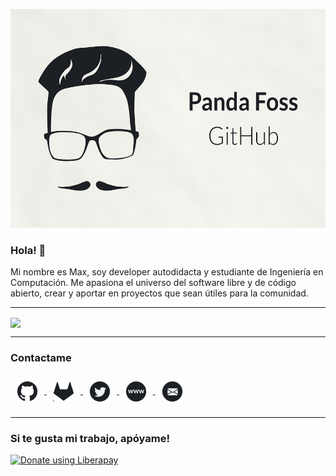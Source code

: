 <p align="center"><img src="assets/banner.png" height="350px"></img></p>

### Hola! 👋

Mi nombre es Max, soy developer autodidacta y estudiante de Ingeniería en Computación. Me apasiona el universo del software libre y de código abierto, crear y aportar en proyectos que sean útiles para la comunidad.

___

<a href="https://github.com/PandaFoss">
  <img align="center" src="https://github-readme-stats.vercel.app/api?username=PandaFoss&custom_title=Mis%20estad%C3%ADsticas%20de%20GitHub:&show_icons=true&locale=es&include_all_commits=true&hide_border=true&bg_color=f1f2f4&title_color=4070bf&icon_color=4070bf&text_color=1c1f24ff" />
</a>

___

### Contactame

<a href="https://github.com/PandaFoss">
  <img hspace="10" vspace="10" align="center" src="assets/github.png"></img>
</a>
<a href="https://gitlab.com/PandaFoss">
  <img hspace="10" vspace="10" align="center" src="assets/gitlab.png" /></img>
</a>
<a href="https://twitter.com/PandaFoss">
  <img hspace="10" vspace="10" align="center" src="assets/twitter.png" /></img>
</a>
<a href="https://pandafoss.github.io">
  <img hspace="10" vspace="10" align="center" src="assets/web.png" /></img>
</a>
<a href="mailto:maxi.fg13@gmail.com">
  <img hspace="10" vspace="10" align="center" src="assets/mail.png" /></img>
</a>

___

### Si te gusta mi trabajo, apóyame!

<noscript><a href="https://liberapay.com/PandaFoss/donate"><img alt="Donate using Liberapay" src="https://liberapay.com/assets/widgets/donate.svg"></a></noscript>

